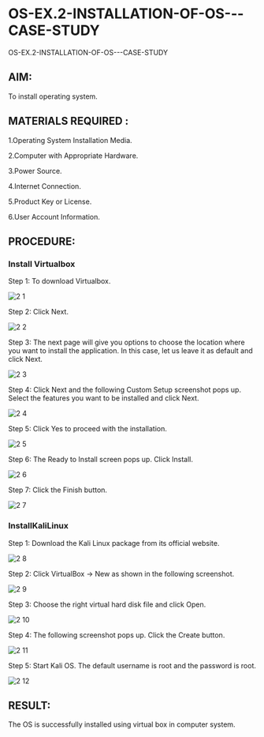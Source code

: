 # OS-EX.2-INSTALLATION-OF-OS---CASE-STUDY
OS-EX.2-INSTALLATION-OF-OS---CASE-STUDY
## AIM:
To install operating system.

## MATERIALS REQUIRED :

1.Operating System Installation Media.

2.Computer with Appropriate Hardware.

3.Power Source.

4.Internet Connection.

5.Product Key or License.

6.User Account Information.

## PROCEDURE:
### Install Virtualbox

Step 1: To download Virtualbox.

![2 1](https://github.com/arshatha-palanivel/OS-EX.2-INSTALLATION-OF-OS---CASE-STUDY/assets/118682484/eab7c51d-b007-472c-8b4e-849d27b30cda)


Step 2: Click Next.

![2 2](https://github.com/arshatha-palanivel/OS-EX.2-INSTALLATION-OF-OS---CASE-STUDY/assets/118682484/aaf731cc-6930-40ec-8d23-6aebfc35aba0)


Step 3: The next page will give you options to choose the location where you want to install the application. In this case, let us leave it as default and click Next.

![2 3](https://github.com/arshatha-palanivel/OS-EX.2-INSTALLATION-OF-OS---CASE-STUDY/assets/118682484/49e845b2-5629-4ceb-9030-b844a1660db3)


Step 4: Click Next and the following Custom Setup screenshot pops up. Select the features you want to be installed and click Next.

![2 4](https://github.com/arshatha-palanivel/OS-EX.2-INSTALLATION-OF-OS---CASE-STUDY/assets/118682484/6eaacc34-d9fa-41aa-b2d8-ba4cc9316ff5)


Step 5: Click Yes to proceed with the installation.

![2 5](https://github.com/arshatha-palanivel/OS-EX.2-INSTALLATION-OF-OS---CASE-STUDY/assets/118682484/16e5c883-829a-41b8-b295-76974ee69c10)


Step 6: The Ready to Install screen pops up. Click Install.

![2 6](https://github.com/arshatha-palanivel/OS-EX.2-INSTALLATION-OF-OS---CASE-STUDY/assets/118682484/8f0d68d7-cf18-47d3-8c40-920e25b28a63)


Step 7: Click the Finish button.

![2 7](https://github.com/arshatha-palanivel/OS-EX.2-INSTALLATION-OF-OS---CASE-STUDY/assets/118682484/b4679c46-7c31-43c2-90fe-5168cc49756c)


### InstallKaliLinux
Step 1: Download the Kali Linux package from its official website.

![2 8](https://github.com/arshatha-palanivel/OS-EX.2-INSTALLATION-OF-OS---CASE-STUDY/assets/118682484/e94f1c7f-8ae7-4093-ba77-6756dd8d7ba3)


Step 2: Click VirtualBox -> New as shown in the following screenshot.

![2 9](https://github.com/arshatha-palanivel/OS-EX.2-INSTALLATION-OF-OS---CASE-STUDY/assets/118682484/a6b3087a-500d-4940-8bc2-fad01c176300)


Step 3: Choose the right virtual hard disk file and click Open.

![2 10](https://github.com/arshatha-palanivel/OS-EX.2-INSTALLATION-OF-OS---CASE-STUDY/assets/118682484/4fe3fc80-b6b6-4ca7-ad77-862a2105b66b)


Step 4: The following screenshot pops up. Click the Create button.

![2 11](https://github.com/arshatha-palanivel/OS-EX.2-INSTALLATION-OF-OS---CASE-STUDY/assets/118682484/1827d07f-fcd7-419e-aac0-62b1d2da4435)


Step 5: Start Kali OS. The default username is root and the password is root.

![2 12](https://github.com/arshatha-palanivel/OS-EX.2-INSTALLATION-OF-OS---CASE-STUDY/assets/118682484/18f96b86-13c0-4c5c-b08b-e7241f7cc46a)


## RESULT:
The OS is successfully installed using virtual box in computer system.
